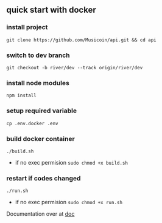 ## quick start with docker

### install project
`git clone https://github.com/Musicoin/api.git && cd api`

### switch to dev branch
`git checkout -b river/dev --track origin/river/dev`

### install node modules
`npm install`

### setup required variable
`cp .env.docker .env`

### build docker container
`./build.sh` 
- if no exec permision
`sudo chmod +x build.sh` 

### restart if codes changed
`./run.sh`
- if no exec permision
`sudo chmod +x run.sh` 

Documentation over at [doc](https://documenter.getpostman.com/view/6054511/Rzn6wiiB)
